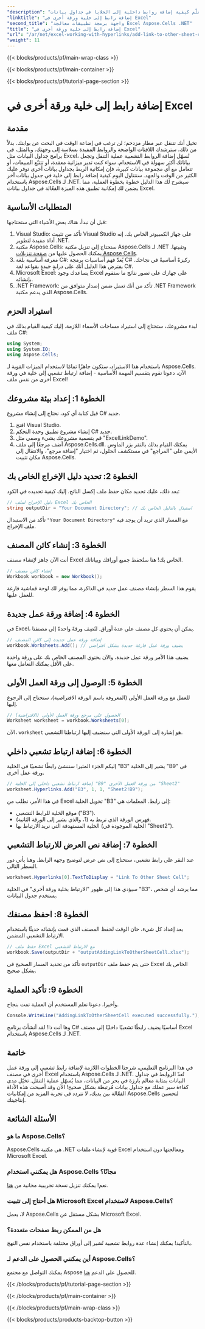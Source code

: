 ```yaml
---
"description": "تعلّم كيفية إضافة روابط داخلية إلى الخلايا في جداول بيانات Excel باستخدام Aspose.Cells لـ .NET. حسّن عملية التنقل في جداول بياناتك بسهولة."
"linktitle": "إضافة رابط إلى خلية ورقة أخرى في Excel"
"second_title": "واجهة برمجة تطبيقات معالجة Excel Aspose.Cells .NET"
"title": "إضافة رابط إلى خلية ورقة أخرى في Excel"
"url": "/ar/net/excel-working-with-hyperlinks/add-link-to-other-sheet-cell/"
"weight": 11
---
```


{{< blocks/products/pf/main-wrap-class >}}

{{< blocks/products/pf/main-container >}}

{{< blocks/products/pf/tutorial-page-section >}}

# إضافة رابط إلى خلية ورقة أخرى في Excel

## مقدمة
تخيل أنك تتنقل عبر مطار مزدحم؛ لن ترغب في إضاعة الوقت في البحث عن بوابتك. بدلاً من ذلك، سترشدك اللافتات الواضحة والروابط المفيدة بسلاسة إلى وجهتك. وبالمثل، في برامج جداول البيانات مثل Excel، تُسهّل إضافة الروابط التشعبية عملية التنقل وتجعل بياناتك أكثر سهولة في الاستخدام. سواء كنت تدير ميزانية معقدة، أو تتتبّع المبيعات، أو تتعامل مع أي مجموعة بيانات كبيرة، فإن إمكانية الربط بجداول بيانات أخرى توفر عليك الكثير من الوقت والجهد. سنتناول اليوم كيفية إضافة رابط إلى خلية في جدول بيانات آخر باستخدام Aspose.Cells لـ .NET. سيشرح لك هذا الدليل خطوة بخطوة العملية، مما يضمن لك إمكانية تطبيق هذه الميزة الفعّالة في جداول بيانات Excel.
## المتطلبات الأساسية
قبل أن نبدأ، هناك بعض الأشياء التي ستحتاجها:
1. Visual Studio: تأكد من تثبيت Visual Studio على جهاز الكمبيوتر الخاص بك. إنه أداة مفيدة لتطوير .NET.
2. مكتبة Aspose.Cells: ستحتاج إلى تنزيل مكتبة Aspose.Cells لـ .NET وتثبيتها. يمكنك الحصول عليها من [صفحة تنزيلات Aspose Cells](https://releases.aspose.com/cells/net/).
3. معرفة أساسية بلغة C#: يُعدّ فهم أساسيات برمجة C# ركيزةً أساسيةً في نجاحك. يفترض هذا الدليل أنك على درايةٍ جيدةٍ بقواعد لغة C#.
4. Microsoft Excel: يساعدك وجود Excel على جهازك على تصور نتائج ما ستقوم بإنشائه.
5. .NET Framework: تأكد من أنك تعمل ضمن إصدار متوافق من .NET Framework الذي يدعم مكتبة Aspose.Cells.
## استيراد الحزم
لبدء مشروعك، ستحتاج إلى استيراد مساحات الأسماء اللازمة. إليك كيفية القيام بذلك في ملف C#:
```csharp
using System;
using System.IO;
using Aspose.Cells;
```
باستخدام هذا الاستيراد، ستكون جاهزًا تمامًا لاستخدام الميزات القوية لـ Aspose.Cells. 
الآن، دعونا نقوم بتقسيم المهمة الأساسية - إضافة ارتباط تشعبي إلى خلية في ورقة أخرى من نفس ملف Excel! 
## الخطوة 1: إعداد بيئة مشروعك
قبل كتابة أي كود، نحتاج إلى إنشاء مشروع C# جديد. 
1. افتح Visual Studio.
2. إنشاء مشروع تطبيق وحدة التحكم C# جديد. 
3. قم بتسمية مشروعك بشيء وصفي مثل "ExcelLinkDemo".
4. أضف مرجعًا إلى ملف Aspose.Cells.dll. يمكنك القيام بذلك بالنقر بزر الماوس الأيمن على "المراجع" في مستكشف الحلول، ثم اختيار "إضافة مرجع"، والانتقال إلى مكان تثبيت Aspose.Cells.
## الخطوة 2: تحديد دليل الإخراج الخاص بك
بعد ذلك، عليك تحديد مكان حفظ ملف إكسل الناتج. إليك كيفية تحديده في الكود:
```csharp
// دليل الإخراج لملف Excel الخاص بك
string outputDir = "Your Document Directory"; // استبدل بالدليل الخاص بك
```
تأكد من الاستبدال `"Your Document Directory"` مع المسار الذي تريد أن يوجد فيه ملف الإخراج.
## الخطوة 3: إنشاء كائن المصنف
أنت الآن جاهز لإنشاء مصنف Excel الخاص بك! هنا ستُحفظ جميع أوراقك وبياناتك.
```csharp
// إنشاء كائن مصنف
Workbook workbook = new Workbook();
```
يقوم هذا السطر بإنشاء مصنف عمل جديد في الذاكرة، مما يوفر لك لوحة قماشية فارغة للعمل عليها.
## الخطوة 4: إضافة ورقة عمل جديدة
في Excel، يمكن أن يحتوي كل مصنف على عدة أوراق. لنُضِف ورقةً واحدةً إلى مصنفنا.
```csharp
// إضافة ورقة عمل جديدة إلى كائن المصنف
workbook.Worksheets.Add(); // يضيف ورقة عمل فارغة جديدة بشكل افتراضي
```
يضيف هذا الأمر ورقة عمل جديدة، والآن يحتوي المصنف الخاص بك على ورقة واحدة على الأقل يمكنك التعامل معها.
## الخطوة 5: الوصول إلى ورقة العمل الأولى
للعمل مع ورقة العمل الأولى (المعروفة باسم الورقة الافتراضية)، ستحتاج إلى الرجوع إليها.
```csharp
// الحصول على مرجع ورقة العمل الأولى (الافتراضية)
Worksheet worksheet = workbook.Worksheets[0];
```
الآن، `worksheet` هو إشارة إلى الورقة الأولى التي سنضيف إليها ارتباطنا التشعبي.
## الخطوة 6: إضافة ارتباط تشعبي داخلي
إليكم الجزء المثير! سننشئ رابطًا تشعبيًا في الخلية "B3" يشير إلى الخلية "B9" في ورقة عمل أخرى.
```csharp
// إضافة ارتباط تشعبي داخلي إلى الخلية "B9" من ورقة العمل الأخرى "Sheet2"
worksheet.Hyperlinks.Add("B3", 1, 1, "Sheet2!B9");
```
في هذا الأمر، نطلب من Excel تحويل الخلية "B3" إلى رابط. المعلمات هي:
- موقع الخلية للرابط التشعبي ("B3").
- فهرس الورقة الذي نربط به (1، والذي يشير إلى الورقة الثانية).
- الخلية المستهدفة التي نريد الارتباط بها (الخلية الموجودة في "Sheet2").
## الخطوة 7: إضافة نص العرض للارتباط التشعبي
عند النقر على رابط تشعبي، ستحتاج إلى نص عرض لتوضيح وجهة الرابط. وهنا يأتي دور السطر التالي.
```csharp
worksheet.Hyperlinks[0].TextToDisplay = "Link To Other Sheet Cell";
```
سيؤدي هذا إلى ظهور "الارتباط بخلية ورقة أخرى" في الخلية "B3"، مما يرشد أي شخص يستخدم جدول البيانات.
## الخطوة 8: احفظ مصنفك
بعد إعداد كل شيء، حان الوقت لحفظ المصنف الذي قمت بإنشائه حديثًا باستخدام الارتباط التشعبي المضمن.
```csharp
// حفظ ملف Excel مع الارتباط التشعبي
workbook.Save(outputDir + "outputAddingLinkToOtherSheetCell.xlsx");
```
تأكد من تحديد المسار الصحيح في `outputDir` حتى يتم حفظ ملف Excel الخاص بك بشكل صحيح.
## الخطوة 9: تأكيد العملية
وأخيرا، دعونا نعلم المستخدم أن العملية تمت بنجاح.
```csharp
Console.WriteLine("AddingLinkToOtherSheetCell executed successfully.");
```
وها أنت ذا! لقد أنشأتَ برنامج C# أساسيًا يضيف رابطًا تشعبيًا داخليًا إلى مصنف Excel باستخدام Aspose.Cells لـ .NET.
## خاتمة
في هذا البرنامج التعليمي، شرحنا الخطوات اللازمة لإضافة رابط تشعبي إلى ورقة عمل أخرى في مصنف Excel باستخدام Aspose.Cells لـ .NET. تُعدّ الروابط في جداول البيانات بمثابة معالم بارزة في بحر من البيانات، مما يُسهّل عملية التنقل. تخيّل مدى كفاءة سير عملك مع جداول بيانات مُرتبطة بشكل صحيح! الآن وقد أصبحت هذه الأداة الفعّالة بين يديك، لا تتردد في تجربة المزيد من إمكانيات Aspose.Cells لتحسين إنتاجيتك.
## الأسئلة الشائعة
### ما هو Aspose.Cells؟  
Aspose.Cells هي مكتبة .NET قوية لإنشاء ملفات Excel ومعالجتها دون استخدام Microsoft Excel.
### هل يمكنني استخدام Aspose.Cells مجانًا؟  
نعم! يمكنك تنزيل نسخة تجريبية مجانية من [هنا](https://releases.aspose.com/).
### هل أحتاج إلى تثبيت Microsoft Excel لاستخدام Aspose.Cells؟  
لا، يعمل Aspose.Cells بشكل مستقل عن Microsoft Excel.
### هل من الممكن ربط صفحات متعددة؟  
بالتأكيد! يمكنك إنشاء عدة روابط تشعبية تُشير إلى أوراق مختلفة باستخدام نفس النهج.
### أين يمكنني الحصول على الدعم لـ Aspose.Cells؟  
يمكنك التواصل مع مجتمع Aspose للحصول على الدعم [هنا](https://forum.aspose.com/c/cells/9).

{{< /blocks/products/pf/tutorial-page-section >}}

{{< /blocks/products/pf/main-container >}}

{{< /blocks/products/pf/main-wrap-class >}}

{{< blocks/products/products-backtop-button >}}